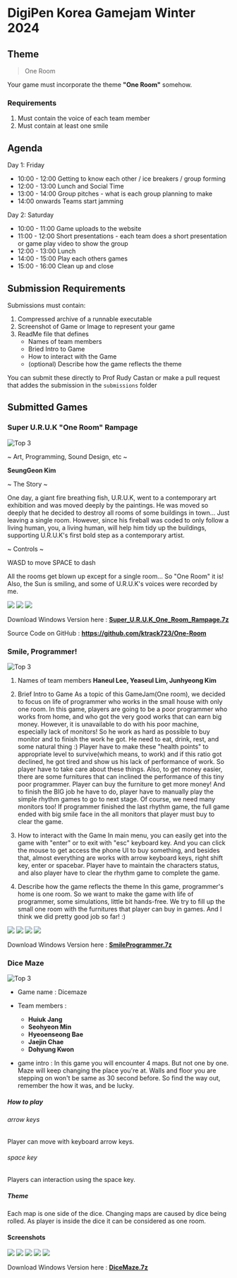 # DigiPen Korea Gamejam Winter 2024

## Theme

> One Room

Your game must incorporate the theme **"One Room"** somehow.

### Requirements

1. Must contain the voice of each team member
2. Must contain at least one smile

## Agenda

Day 1: Friday
* 10:00 - 12:00  Getting to know each other / ice breakers / group forming
* 12:00 - 13:00  Lunch and Social Time
* 13:00 - 14:00  Group pitches - what is each group planning to make
* 14:00 onwards  Teams start jamming
 
Day 2: Saturday
* 10:00 - 11:00 Game uploads to the website
* 11:00 - 12:00 Short presentations - each team does a short presentation or game play video to show the group
* 12:00 - 13:00 Lunch
* 14:00 - 15:00 Play each others games
* 15:00 - 16:00 Clean up and close

## Submission Requirements

Submissions must contain:

1. Compressed archive of a runnable executable
2. Screenshot of Game or Image to represent your game
3. ReadMe file that defines
    - Names of team members
    - Bried Intro to Game
    - How to interact with the Game
    - (optional) Describe how the game reflects the theme

You can submit these directly to Prof Rudy Castan or make a pull request that addes the submission in the `submissions` folder

## Submitted Games

### Super U.R.U.K "One Room" Rampage

![Top 3](top3.jpg)

~ Art, Programming, Sound Design, etc ~

**SeungGeon Kim**

~ The Story ~

One day, a giant fire breathing fish, U.R.U.K, went to a contemporary art exhibition and was moved deeply by the paintings.
He was moved so deeply that he decided to destroy all rooms of some buildings in town... Just leaving a single room.
However, since his fireball was coded to only follow a living human, you, a living human, will help him tidy up the buildings,
supporting U.R.U.K's first bold step as a contemporary artist.
 
~ Controls ~

WASD to move
SPACE to dash



All the rooms get blown up except for a single room... So "One Room" it is!
Also, the Sun is smiling, and some of U.R.U.K's voices were recorded by me.

![](submissions/Super_U.R.U.K_One_Room_Rampage/Screenshot_1.png) ![](submissions/Super_U.R.U.K_One_Room_Rampage/Screenshot_2.png) ![](submissions/Super_U.R.U.K_One_Room_Rampage/Screenshot_3.png)


Download Windows Version here : **[Super_U.R.U.K_One_Room_Rampage.7z](submissions/Super_U.R.U.K_One_Room_Rampage/Super_U.R.U.K_One_Room_Rampage.7z)**

Source Code on GitHub : **https://github.com/ktrack723/One-Room**


### Smile, Programmer!

![Top 3](top3.jpg)

1. Names of team members
**Haneul Lee, Yeaseul Lim, Junhyeong Kim**

2. Brief Intro to Game
    As a topic of this GameJam(One room), we decided to focus on life of programmer who works in the small house with only one room.
    In this game, players are going to be a poor programmer who works from home, and who got the very good works that can earn big money.
    However, it is unavailable to do with his poor machine, especially lack of monitors!
    So he work as hard as possible to buy monitor and to finish the work he got. He need to eat, drink, rest, and some natural thing :)
    Player have to make these "health points" to appropriate level to survive(which means, to work) and if this ratio got declined,
    he got tired and show us his lack of performance of work.
    So player have to take care about these things. Also, to get money easier, there are some furnitures that can inclined the performance
    of this tiny poor programmer. Player can buy the furniture to get more money!
    And to finish the BIG job he have to do, player have to manually play the simple rhythm games to go to next stage. Of course, we need
    many monitors too! If programmer finished the last rhythm game, the full game ended with big smile face in the all monitors that
    player must buy to clear the game.

3. How to interact with the Game
    In main menu, you can easily get into the game with "enter" or to exit with "esc" keyboard key. And you can click the mouse to get
    access the phone UI to buy something, and besides that, almost everything are works with arrow keyboard keys, right shift key, enter or spacebar.
    Player have to maintain the characters status, and also player have to clear the rhythm game to complete the game.

4. Describe how the game reflects the theme
    In this game, programmer's home is one room. So we want to make the game with life of programmer, some simulations, little bit hands-free.
    We try to fill up the small one room with the furnitures that player can buy in games. And I think we did pretty good job so far! :) 

![](submissions/SmileProgammer/FirstImageScreenshot.png) ![](submissions/SmileProgammer/MainMenuScreenshot.png) ![](submissions/SmileProgammer/MonitorJobScreenshot.png) ![](submissions/SmileProgammer/image.png)

Download Windows Version here : **[SmileProgrammer.7z](submissions/SmileProgammer/SmileProgrammer.7z)**

### Dice Maze

![Top 3](top3.jpg)

- Game name : Dicemaze

- Team members :
    - **Huiuk Jang**
    - **Seohyeon Min**
    - **Hyeoenseong Bae**
    - **Jaejin Chae**
    - **Dohyung Kwon**

- game intro : In this game you will encounter 4 maps. But not one by one. Maze will keep changing the place you're at. Walls and floor you are stepping on won't be same as 30 second before. So find the way out, remember the how it was, and be lucky.

##### How to play

###### arrow keys
Player can move with keyboard arrow keys.

###### space key
Players can interaction using the space key.

##### Theme
Each map is one side of the dice. Changing maps are caused by dice being rolled. As player is inside the dice it can be considered as one room.

#### Screenshots

![](submissions/DiceMaze/dicemaze01.png) ![](submissions/DiceMaze/dicemaze02.png) ![](submissions/DiceMaze/dicemaze03.png) ![](submissions/DiceMaze/dicemaze04.png) ![](submissions/DiceMaze/dicemaze05.png)

Download Windows Version here : **[DiceMaze.7z](submissions/DiceMaze/DiceMaze.7z)**

